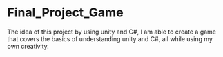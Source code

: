 # Final_Project_Game
The idea of this project by using unity and C#, I am able to create a game that covers the basics of understanding unity and C#, all while using my own creativity. 
